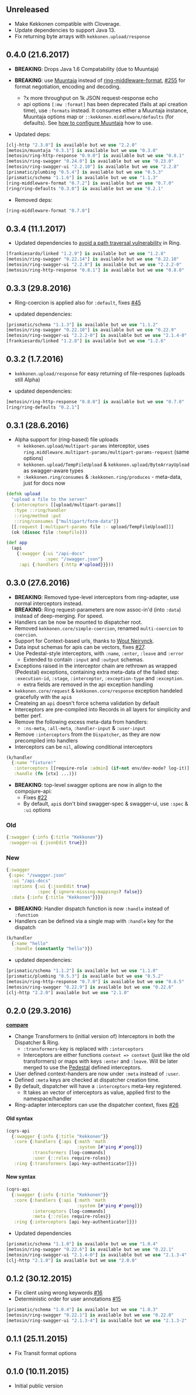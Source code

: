 ## Unreleased

* Make Kekkonen compatible with Cloverage.
* Update dependencies to support Java 13.
* Fix returning byte arrays with `kekkonen.upload/response`

## 0.4.0 (21.6.2017)

* **BREAKING**: Drops Java 1.6 Compatability (due to Muuntaja)
* **BREAKING**: use [Muuntaja](https://github.com/metosin/muuntaja) instead of [ring-middleware-format](https://github.com/ngrunwald/ring-middleware-format), [#255](https://github.com/metosin/compojure-api/pull/255)
  for format negotiation, encoding and decoding.
  - ?x more throughput on 1k JSON request-response echo
  - api options `[:mw :format]` has been deprecated (fails at api creation time), use `:formats` instead. It consumes either a
    Muuntaja instance, Muuntaja options map or `::kekkonen.middleware/defaults` (for defaults). See [how to configure Muuntaja](https://github.com/metosin/muuntaja/wiki/Configuration) how to use.

* Updated deps:

```clj
[clj-http "2.3.0"] is available but we use "2.2.0"
[metosin/muuntaja "0.3.1"] is available but we use "0.3.0"
[metosin/ring-http-response "0.9.0"] is available but we use "0.8.1"
[metosin/ring-swagger "0.24.0"] is available but we use "0.23.0"
[metosin/ring-swagger-ui "2.2.10"] is available but we use "2.2.8"
[prismatic/plumbing "0.5.4"] is available but we use "0.5.3"
[prismatic/schema "1.1.6"] is available but we use "1.1.3"
[ring-middleware-format "0.7.2"] is available but we use "0.7.0"
[ring/ring-defaults "0.3.0"] is available but we use "0.2.1"
```

* Removed deps:

```clj
[ring-middleware-format "0.7.0"]
```

## 0.3.4 (11.1.2017)

* Updated dependencies to [avoid a path traversal vulnerability](https://groups.google.com/forum/#!topic/clojure/YDrKBV26rnA) in Ring.

```clj
[frankiesardo/linked "1.2.9"] is available but we use "1.2.8"
[metosin/ring-swagger "0.22.14"] is available but we use "0.22.10"
[metosin/ring-swagger-ui "2.2.8"] is available but we use "2.2.2-0"
[metosin/ring-http-response "0.8.1"] is available but we use "0.8.0"
```

## 0.3.3 (29.8.2016)

* Ring-coercion is applied also for `:default`, fixes [#45](https://github.com/metosin/kekkonen/issues/45)

* updated dependencies:

```clj
[prismatic/schema "1.1.3"] is available but we use "1.1.2"
[metosin/ring-swagger "0.22.10"] is available but we use "0.22.9"
[metosin/ring-swagger-ui "2.2.2-0"] is available but we use "2.1.4-0"
[frankiesardo/linked "1.2.8"] is available but we use "1.2.6"
```

## 0.3.2 (1.7.2016)

* `kekkonen.upload/response` for easy returning of file-respones (uploads still Alpha)

* updated dependencies:

```clj
[metosin/ring-http-response "0.8.0"] is available but we use "0.7.0"
[ring/ring-defaults "0.2.1"]
```

## 0.3.1 (28.6.2016)

* Alpha support for (ring-based) file uploads
  * `kekkonen.upload/multipart-params` interceptor, uses `ring.middleware.multipart-params/multipart-params-request` (same options)
  * `kekkonen.upload/TempFileUpload` & `kekkonen.upload/ByteArrayUpload` as swagger-aware types
  * `:kekkonen.ring/consumes` & `:kekkonen.ring/produces` - meta-data, just for docs now
  
```clj
(defnk upload
  "upload a file to the server"
  {:interceptors [[upload/multipart-params]]
   :type ::ring/handler
   ::ring/method :put
   ::ring/consumes ["multipart/form-data"]}
  [[:request [:multipart-params file :- upload/TempFileUpload]]]
  (ok (dissoc file :tempfile)))

(def app
  (api
    {:swagger {:ui "/api-docs"
               :spec "/swagger.json"}
     :api {:handlers {:http #'upload}}}))
```

## 0.3.0 (27.6.2016)

* **BREAKING**: Removed type-level interceptors from ring-adapter, use normal interceptors instead.
* **BREAKING**: Ring request-parameters are now assoc-in'd (into `:data`) instead of deep-merging. For speed.
* Handlers can be now be mounted to dispatcher root.
* Removed `kekkonen.core/simple-coercion`, renamed `multi-coercion` to `coercion`.
* Support for Context-based urls, thanks to [Wout Neirynck](https://github.com/wneirynck).
* Data input schemas for apis can be vectors, fixes [#27](https://github.com/metosin/kekkonen/issues/27).
* Use Pedestal-style interceptors, with `:name`, `:enter`, `:leave` and `:error`
  * Extended to contain `:input` and `:output` schemas.
* Exceptions raised in the interceptor chain are rethrown as wrapped (Pedestal) exceptions,
containing extra meta-data of the failed step: `:execution-id`, `:stage`, `:interceptor`, `:exception-type` and `:exception`.
  * extra fields are removed in the api exception handling
* `kekkonen.core/request` & `kekkonen.core/response` exception handeled gracefully with the `api`s
* Createing an `api` doesn't force schema validation by default
* Interceptors are pre-compiled into Records in all layers for simplicity and better perf.
* Remove the following excess meta-data from handlers: 
  * `:ns-meta`, `:all-meta`, `:handler-input` & `:user-input`
* Remove `:interceptors` from the `Dispatcher`, as they are now precompiled into handlers
* Interceptors can be `nil`, allowing conditional interceptors

```clj
(k/handler
  {:name "fixture!"
   :interceptors [[require-role :admin] (if-not env/dev-mode? log-it)]
   :handle (fn [ctx] ...)})
```

* **BREAKING**: top-level swagger options are now in align to the compojure-api:
  * Fixes [#22](https://github.com/metosin/kekkonen/issues/22)
  * By default, `api`s don't bind swagger-spec & swagger-ui, use `:spec` & `:ui` options

### Old

```clj
{:swagger {:info {:title "Kekkonen"}}
 :swagger-ui {:jsonEdit true}})
```

### New

```clj
{:swagger
 {:spec "/swagger.json"
  :ui "/api-docs"
  :options {:ui {:jsonEdit true}
            :spec {:ignore-missing-mappings? false}}
  :data {:info {:title "Kekkonen"}}}}
```

* **BREAKING**: Handler dispatch function is now `:handle` instead of `:function`
* Handlers can be defined via a single map with `:handle` key for the dispatch

```clj
(k/handler
  {:name "hello"
   :handle (constantly "hello")})
```

* updated dependencies:

```clj
[prismatic/schema "1.1.2"] is available but we use "1.1.0"
[prismatic/plumbing "0.5.3"] is available but we use "0.5.2"
[metosin/ring-http-response "0.7.0"] is available but we use "0.6.5"
[metosin/ring-swagger "0.22.9"] is available but we use "0.22.6"
[clj-http "2.2.0"] available but we use "2.1.0"
```

## 0.2.0 (29.3.2016)

**[compare](https://github.com/metosin/kekkonen/compare/0.1.2...0.2.0)**

* Change Transformers to (initial version of) Interceptors in both the Dispatcher & Ring.
  * `:transformers`-key is replaced with `:interceptors`
  * Interceptors are either functions `context => context` (just like the old transformers) or maps
  with keys `:enter` and `:leave`. Will be later merged to use the [Pedestal](http://pedestal.io/) defined
  interceptors.
* User defined context-handers are now under `:meta` instead of `:user`.
* Defined `:meta` keys are checked at dispatcher creation time.
* By default, dispatcher will have a  `:interceptors` meta-key registered.
  * It takes an vector of interceptors as value, applied first to the namespace/handler
* Ring-adapter interceptors can use the dispatcher context, fixes [#26](https://github.com/metosin/kekkonen/issues/26)

#### Old syntax

```clj
(cqrs-api
  {:swagger {:info {:title "Kekkonen"}}
   :core {:handlers {:api {:math 'math
                           :system [#'ping #'pong]}}
          :transformers [log-commands]
          :user {::roles require-roles}}
   :ring {:transformers [api-key-authenticator]}})
```

#### New syntax

```clj
(cqrs-api
  {:swagger {:info {:title "Kekkonen"}}
   :core {:handlers {:api {:math 'math
                           :system [#'ping #'pong]}}
          :interceptors [log-commands]
          :meta {::roles require-roles}}
   :ring {:interceptors [api-key-authenticator]}})
```

* Updated dependencies

```clj
[prismatic/schema "1.1.0"] is available but we use "1.0.4"
[metosin/ring-swagger "0.22.6"] is available but we use "0.22.1"
[metosin/ring-swagger-ui "2.1.4-0"] is available but we use "2.1.3-4"
[clj-http "2.1.0"] is available but we use "2.0.0"
```

## 0.1.2 (30.12.2015)

* Fix client using wrong keywords [#16](https://github.com/metosin/kekkonen/pull/16)
* Deterministic order for user annotations [#15](https://github.com/metosin/kekkonen/pull/15)

```clj
[prismatic/schema "1.0.4"] is available but we use "1.0.3"
[metosin/ring-swagger "0.22.1"] is available but we use "0.22.0"
[metosin/ring-swagger-ui "2.1.3-4"] is available but we use "2.1.3-2"
```

## 0.1.1 (25.11.2015)

- Fix Transit format options

## 0.1.0 (10.11.2015)

- Initial public version
